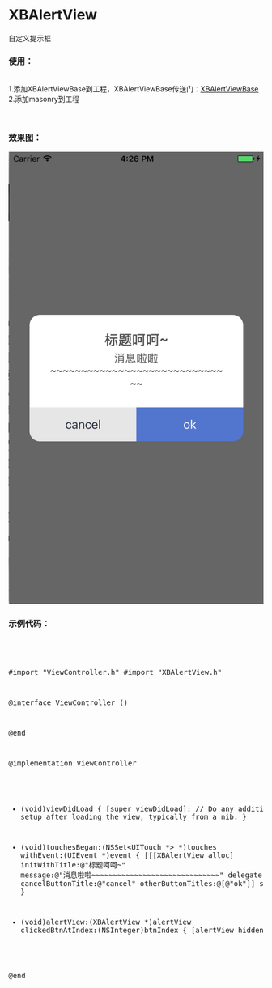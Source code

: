 # XBAlertView
自定义提示框

### 使用：
<br/>1.添加XBAlertViewBase到工程，XBAlertViewBase传送门：[XBAlertViewBase](https://github.com/huisedediao/XBAlertViewBase)
<br/>2.添加masonry到工程

<br/>

### 效果图：
![image](https://github.com/huisedediao/XBAlertView/raw/master/showNew.png)<br/>

### 示例代码：
<br>
<pre>

#import "ViewController.h"
#import "XBAlertView.h"

@interface ViewController () <XBAlertViewDelegate>

@end

@implementation ViewController

- (void)viewDidLoad {
    [super viewDidLoad];
    // Do any additional setup after loading the view, typically from a nib.
}

- (void)touchesBegan:(NSSet<UITouch *> *)touches withEvent:(UIEvent *)event
{
    [[[XBAlertView alloc] initWithTitle:@"标题呵呵~" message:@"消息啦啦~~~~~~~~~~~~~~~~~~~~~~~~~~~~~~" delegate:self cancelButtonTitle:@"cancel" otherButtonTitles:@[@"ok"]] show];
}

- (void)alertView:(XBAlertView *)alertView clickedBtnAtIndex:(NSInteger)btnIndex
{
    [alertView hidden];
}

@end
</pre>